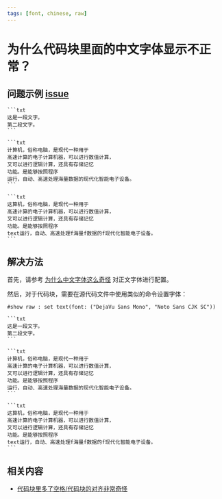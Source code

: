 ```yaml
---
tags: [font, chinese, raw]
---
```


# 为什么代码块里面的中文字体显示不正常？

## 问题示例 [issue](https://github.com/typst/typst/issues/5748)

````typst
```txt
这是一段文字。
第二段文字。
```

```txt
计算机，俗称电脑，是现代一种用于
高速计算的电子计算机器，可以进行数值计算，
又可以进行逻辑计算，还具有存储记忆
功能。是能够按照程序
运行，自动、高速处理海量数据的现代化智能电子设备。
```

```txt
这算机，俗称电脑，是现代一种用于
高速计算的电子计算机器，可以进行数值计算，
又可以进行逻辑计算，还具有存储记忆
功能。是能够按照程序
text运行，自动、高速处理f海量f数据的f现代化智能电子设备。
```
````

## 解决方法

首先，请参考 [为什么中文字体这么奇怪](./strange-fonts.md) 对正文字体进行配置。

然后，对于代码块，需要在源代码文件中使用类似的命令设置字体：

````typst
#show raw : set text(font: ("DejaVu Sans Mono", "Noto Sans CJK SC"))

```txt
这是一段文字。
第二段文字。
```

```txt
计算机，俗称电脑，是现代一种用于
高速计算的电子计算机器，可以进行数值计算，
又可以进行逻辑计算，还具有存储记忆
功能。是能够按照程序
运行，自动、高速处理海量数据的现代化智能电子设备。
```

```txt
这算机，俗称电脑，是现代一种用于
高速计算的电子计算机器，可以进行数值计算，
又可以进行逻辑计算，还具有存储记忆
功能。是能够按照程序
text运行，自动、高速处理f海量f数据的f现代化智能电子设备。
```
````

## 相关内容

- [代码块里多了空格/代码块的对齐非常奇怪](./code-block-justify.md)
